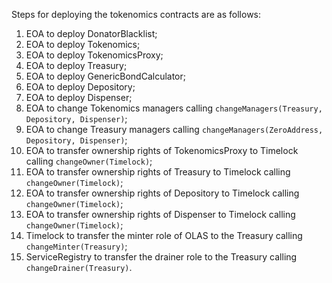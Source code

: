 Steps for deploying the tokenomics contracts are as follows:

1. EOA to deploy DonatorBlacklist;
2. EOA to deploy Tokenomics;
3. EOA to deploy TokenomicsProxy;
4. EOA to deploy Treasury;
5. EOA to deploy GenericBondCalculator;
6. EOA to deploy Depository;
7. EOA to deploy Dispenser;
8. EOA to change Tokenomics managers calling `changeManagers(Treasury, Depository, Dispenser)`;
9. EOA to change Treasury managers calling `changeManagers(ZeroAddress, Depository, Dispenser)`;
10. EOA to transfer ownership rights of TokenomicsProxy to Timelock calling `changeOwner(Timelock)`;
11. EOA to transfer ownership rights of Treasury to Timelock calling `changeOwner(Timelock)`;
12. EOA to transfer ownership rights of Depository to Timelock calling `changeOwner(Timelock)`;
13. EOA to transfer ownership rights of Dispenser to Timelock calling `changeOwner(Timelock)`;
14. Timelock to transfer the minter role of OLAS to the Treasury calling `changeMinter(Treasury)`;
15. ServiceRegistry to transfer the drainer role to the Treasury calling `changeDrainer(Treasury)`.